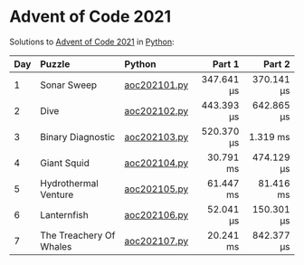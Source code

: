 # Advent of Code 2021

Solutions to [Advent of Code 2021](https://adventofcode.com/2021/) in [Python](https://www.python.org/):

| Day  | Puzzle                  | Python                                                  |     Part 1 |     Part 2 |
| :--- | :---------------------- | :------------------------------------------------------ | ---------: | ---------: |
| 1    | Sonar Sweep             | [aoc202101.py](01_sonar_sweep/aoc202101.py)             | 347.641 μs | 370.141 μs |
| 2    | Dive                    | [aoc202102.py](02_dive/aoc202102.py)                    | 443.393 μs | 642.865 μs |
| 3    | Binary Diagnostic       | [aoc202103.py](03_binary_diagnostic/aoc202103.py)       | 520.370 μs |   1.319 ms |
| 4    | Giant Squid             | [aoc202104.py](04_giant_squid/aoc202104.py)             |  30.791 ms | 474.129 μs |
| 5    | Hydrothermal Venture    | [aoc202105.py](05_hydrothermal_venture/aoc202105.py)    |  61.447 ms |  81.416 ms |
| 6    | Lanternfish             | [aoc202106.py](06_lanternfish/aoc202106.py)             |  52.041 μs | 150.301 μs |
| 7    | The Treachery Of Whales | [aoc202107.py](07_the_treachery_of_whales/aoc202107.py) |  20.241 ms | 842.377 μs |

